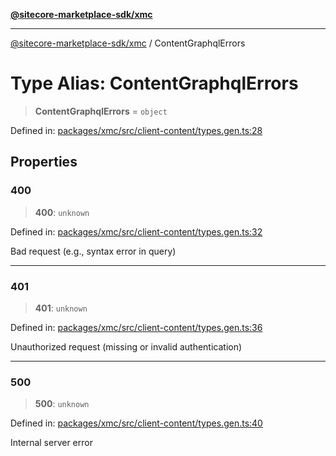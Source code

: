 [**@sitecore-marketplace-sdk/xmc**](../README.md)

***

[@sitecore-marketplace-sdk/xmc](../README.md) / ContentGraphqlErrors

# Type Alias: ContentGraphqlErrors

> **ContentGraphqlErrors** = `object`

Defined in: [packages/xmc/src/client-content/types.gen.ts:28](https://github.com/Sitecore/sitecore-marketplace-sdk/blob/af886e6134b8d1079ef5b8ef70b7eb2f1d9c8aeb/packages/xmc/src/client-content/types.gen.ts#L28)

## Properties

### 400

> **400**: `unknown`

Defined in: [packages/xmc/src/client-content/types.gen.ts:32](https://github.com/Sitecore/sitecore-marketplace-sdk/blob/af886e6134b8d1079ef5b8ef70b7eb2f1d9c8aeb/packages/xmc/src/client-content/types.gen.ts#L32)

Bad request (e.g., syntax error in query)

***

### 401

> **401**: `unknown`

Defined in: [packages/xmc/src/client-content/types.gen.ts:36](https://github.com/Sitecore/sitecore-marketplace-sdk/blob/af886e6134b8d1079ef5b8ef70b7eb2f1d9c8aeb/packages/xmc/src/client-content/types.gen.ts#L36)

Unauthorized request (missing or invalid authentication)

***

### 500

> **500**: `unknown`

Defined in: [packages/xmc/src/client-content/types.gen.ts:40](https://github.com/Sitecore/sitecore-marketplace-sdk/blob/af886e6134b8d1079ef5b8ef70b7eb2f1d9c8aeb/packages/xmc/src/client-content/types.gen.ts#L40)

Internal server error

